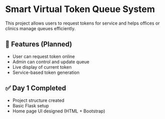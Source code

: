 # Smart Virtual Token Queue System

This project allows users to request tokens for service and helps offices or clinics manage queues efficiently.

## 🎯 Features (Planned)
- User can request token online
- Admin can control and update queue
- Live display of current token
- Service-based token generation

## ✅ Day 1 Completed
- Project structure created
- Basic Flask setup
- Home page UI designed (HTML + Bootstrap)
